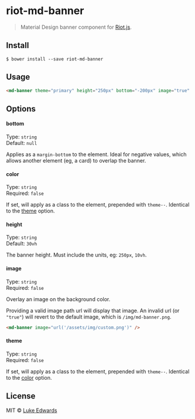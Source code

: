 # riot-md-banner

> Material Design banner component for [Riot.js](https://github.com/riot/riot).


## Install

```
$ bower install --save riot-md-banner
```

## Usage

```html
<md-banner theme="primary" height="250px" bottom="-200px" image="true" />
```


## Options

#### bottom

Type: `string`<br>
Default: `null`

Applies as a `margin-bottom` to the element. Ideal for negative values, which allows another element (eg, a card) to overlap the banner.


#### color

Type: `string`<br>
Required: `false`

If set, will apply as a class to the element, prepended with `theme--`. Identical to the [theme](#theme) option.

#### height

Type: `string`<br>
Default: `30vh`

The banner height. Must include the units, eg: `250px`, `10vh`.

#### image

Type: `string`<br>
Required: `false`

Overlay an image on the background color. 

Providing a valid image path url will display that image. An invalid url (or `"true"`) will revert to the default image, which is `/img/md-banner.png`.

```html
<md-banner image="url('/assets/img/custom.png')" />
```

#### theme

Type: `string`<br>
Required: `false`

If set, will apply as a class to the element, prepended with `theme--`. Identical to the [color](#color) option.

## License

MIT © [Luke Edwards](https://github.com/lukeed)
